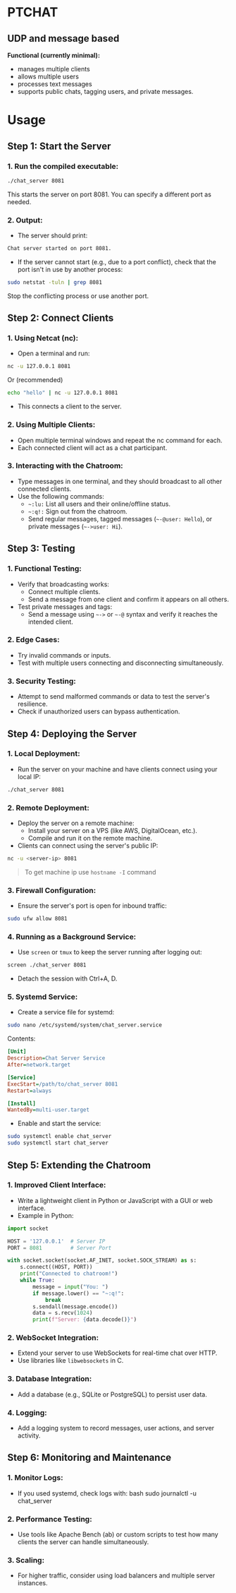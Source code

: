 # PTCHAT
## UDP and message based
**Functional (currently minimal):**
* manages multiple clients
* allows multiple users
* processes text messages
* supports public chats, tagging users, and private messages.

# Usage
## Step 1: Start the Server
### 1. Run the compiled executable:

```bash
./chat_server 8081
```
This starts the server on port 8081. You can specify a different port as needed.

### 2. Output:

* The server should print:
```bash
Chat server started on port 8081.
```
* If the server cannot start (e.g., due to a port conflict), check that the port isn't in use by another process:
```bash
sudo netstat -tuln | grep 8081
```
Stop the conflicting process or use another port.
## Step 2: Connect Clients
### 1. Using Netcat (nc):

* Open a terminal and run:
```bash
nc -u 127.0.0.1 8081
```
Or (recommended)
```bash
echo "hello" | nc -u 127.0.0.1 8081
```
* This connects a client to the server.
### 2. Using Multiple Clients:

* Open multiple terminal windows and repeat the nc command for each.
* Each connected client will act as a chat participant.
### 3. Interacting with the Chatroom:

* Type messages in one terminal, and they should broadcast to all other connected clients.
* Use the following commands:
    * `~:lu:` List all users and their online/offline status.
    * `~:q!:` Sign out from the chatroom.
    * Send regular messages, tagged messages (`~-@user: Hello`), or private messages (`~->user: Hi`).
## Step 3: Testing
### 1. Functional Testing:

* Verify that broadcasting works:
    * Connect multiple clients.
    * Send a message from one client and confirm it appears on all others.
* Test private messages and tags:
    * Send a message using `~->` or `~-@` syntax and verify it reaches the intended client.
### 2. Edge Cases:

* Try invalid commands or inputs.
* Test with multiple users connecting and disconnecting simultaneously.
### 3. Security Testing:

* Attempt to send malformed commands or data to test the server's resilience.
* Check if unauthorized users can bypass authentication.
## Step 4: Deploying the Server
### 1. Local Deployment:

* Run the server on your machine and have clients connect using your local IP:
```bash
./chat_server 8081
```
### 2. Remote Deployment:

* Deploy the server on a remote machine:
    * Install your server on a VPS (like AWS, DigitalOcean, etc.).
    * Compile and run it on the remote machine.
* Clients can connect using the server's public IP:
```bash
nc -u <server-ip> 8081
```
> To get machine ip use `hostname -I` command
### 3. Firewall Configuration:

* Ensure the server's port is open for inbound traffic:
```bash
sudo ufw allow 8081
```
### 4. Running as a Background Service:

* Use `screen` or `tmux` to keep the server running after logging out:
```bash
screen ./chat_server 8081
```
* Detach the session with Ctrl+A, D.
### 5. Systemd Service:

* Create a service file for systemd:
```bash
sudo nano /etc/systemd/system/chat_server.service
```
Contents:
```ini
[Unit]
Description=Chat Server Service
After=network.target

[Service]
ExecStart=/path/to/chat_server 8081
Restart=always

[Install]
WantedBy=multi-user.target
```
* Enable and start the service:
```bash
sudo systemctl enable chat_server
sudo systemctl start chat_server
```
## Step 5: Extending the Chatroom
### 1. Improved Client Interface:

* Write a lightweight client in Python or JavaScript with a GUI or web interface.
* Example in Python:
```python
import socket

HOST = '127.0.0.1'  # Server IP
PORT = 8081         # Server Port

with socket.socket(socket.AF_INET, socket.SOCK_STREAM) as s:
    s.connect((HOST, PORT))
    print("Connected to chatroom!")
    while True:
        message = input("You: ")
        if message.lower() == "~:q!":
            break
        s.sendall(message.encode())
        data = s.recv(1024)
        print(f"Server: {data.decode()}")
```
### 2. WebSocket Integration:

* Extend your server to use WebSockets for real-time chat over HTTP.
* Use libraries like `libwebsockets` in C.
### 3. Database Integration:

* Add a database (e.g., SQLite or PostgreSQL) to persist user data.
### 4. Logging:

* Add a logging system to record messages, user actions, and server activity.
## Step 6: Monitoring and Maintenance
### 1. Monitor Logs:

* If you used systemd, check logs with:
bash
sudo journalctl -u chat_server

### 2. Performance Testing:

* Use tools like Apache Bench (ab) or custom scripts to test how many clients the server can handle simultaneously.
### 3. Scaling:

* For higher traffic, consider using load balancers and multiple server instances.